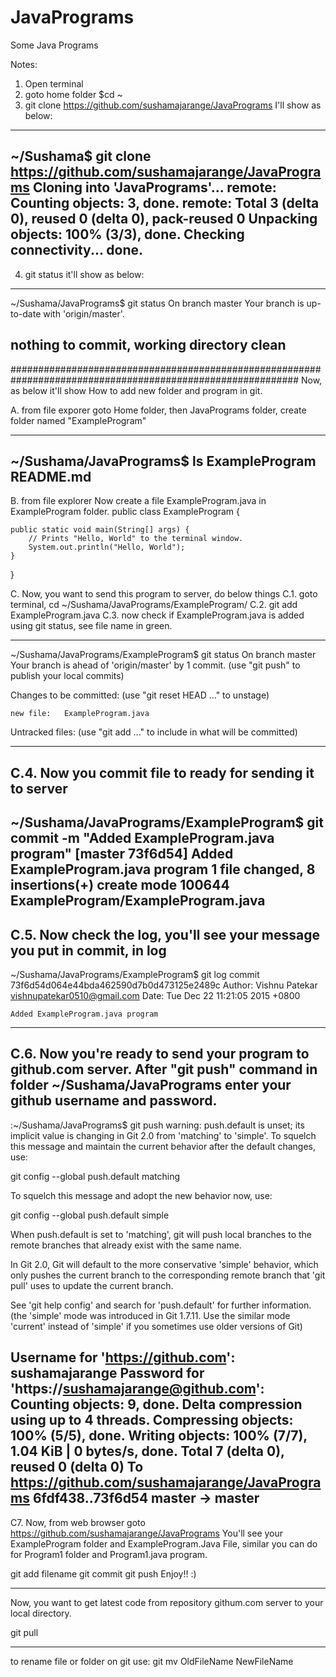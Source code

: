 # JavaPrograms
Some Java Programs


Notes:

1. Open terminal
2. goto home folder $cd ~
3. git clone https://github.com/sushamajarange/JavaPrograms
I'll show as below:

---------------------------------------------------------------------------
~/Sushama$ git clone https://github.com/sushamajarange/JavaPrograms
Cloning into 'JavaPrograms'...
remote: Counting objects: 3, done.
remote: Total 3 (delta 0), reused 0 (delta 0), pack-reused 0
Unpacking objects: 100% (3/3), done.
Checking connectivity... done.
---------------------------------------------------------------------------


4. git status
it'll show as below:
---------------------------------------------------------------------------
~/Sushama/JavaPrograms$ git status
On branch master
Your branch is up-to-date with 'origin/master'.

nothing to commit, working directory clean
---------------------------------------------------------------------------


############################################################################################################
Now, as below it'll show How to add new folder and program in git.

A. from file exporer goto Home folder, then JavaPrograms folder, create folder named "ExampleProgram"

-----------------------
~/Sushama/JavaPrograms$ ls
ExampleProgram  README.md 
------------------------

B. from file explorer Now create a file ExampleProgram.java in ExampleProgram folder.
public class ExampleProgram {

    public static void main(String[] args) {
        // Prints "Hello, World" to the terminal window.
        System.out.println("Hello, World");
    }

}

C. Now, you want to send this program to server, do below things
C.1. goto terminal, cd ~/Sushama/JavaPrograms/ExampleProgram/
C.2. git add ExampleProgram.java
C.3. now check if ExampleProgram.java is added using git status, see file name in green.

-----------------------------------------------------------------------------
~/Sushama/JavaPrograms/ExampleProgram$ git status 
On branch master
Your branch is ahead of 'origin/master' by 1 commit.
  (use "git push" to publish your local commits)

Changes to be committed:
  (use "git reset HEAD <file>..." to unstage)

	new file:   ExampleProgram.java

Untracked files:
  (use "git add <file>..." to include in what will be committed)

-----------------------------------------------------------------------------------

C.4. Now you commit file to ready for sending it to server
--------------------------------------------------------------------------
~/Sushama/JavaPrograms/ExampleProgram$ git commit -m "Added ExampleProgram.java program"
[master 73f6d54] Added ExampleProgram.java program
 1 file changed, 8 insertions(+)
 create mode 100644 ExampleProgram/ExampleProgram.java
--------------------------------------------------------------------------------


C.5. Now check the log, you'll see your message you put in commit, in log
-------------------------------------------------------------------------------
~/Sushama/JavaPrograms/ExampleProgram$ git log
commit 73f6d54d064e44bda462590d7b0d473125e2489c
Author: Vishnu Patekar <vishnupatekar0510@gmail.com>
Date:   Tue Dec 22 11:21:05 2015 +0800

    Added ExampleProgram.java program
-------------------------------------------------------------------------------


C.6. Now you're ready to send your program to github.com server. After "git push" command in folder ~/Sushama/JavaPrograms
enter your github username and password. 
--------------------------------------------------------------------
:~/Sushama/JavaPrograms$ git push
warning: push.default is unset; its implicit value is changing in
Git 2.0 from 'matching' to 'simple'. To squelch this message
and maintain the current behavior after the default changes, use:

  git config --global push.default matching

To squelch this message and adopt the new behavior now, use:

  git config --global push.default simple

When push.default is set to 'matching', git will push local branches
to the remote branches that already exist with the same name.

In Git 2.0, Git will default to the more conservative 'simple'
behavior, which only pushes the current branch to the corresponding
remote branch that 'git pull' uses to update the current branch.

See 'git help config' and search for 'push.default' for further information.
(the 'simple' mode was introduced in Git 1.7.11. Use the similar mode
'current' instead of 'simple' if you sometimes use older versions of Git)

Username for 'https://github.com': sushamajarange
Password for 'https://sushamajarange@github.com': 
Counting objects: 9, done.
Delta compression using up to 4 threads.
Compressing objects: 100% (5/5), done.
Writing objects: 100% (7/7), 1.04 KiB | 0 bytes/s, done.
Total 7 (delta 0), reused 0 (delta 0)
To https://github.com/sushamajarange/JavaPrograms
   6fdf438..73f6d54  master -> master
--------------------------------------------------------------------


C7. Now, from web browser goto https://github.com/sushamajarange/JavaPrograms
You'll see your ExampleProgram folder and ExampleProgram.Java File, similar you can do for Program1 folder and Program1.java program.

git add filename
git commit
git push
Enjoy!! :)


-------------------------------------------------------------------
Now, you want to get latest code from repository githum.com server to your local directory.

git pull

---------------------------------------------------------------------
to rename file or folder on git use:
git mv OldFileName NewFileName


